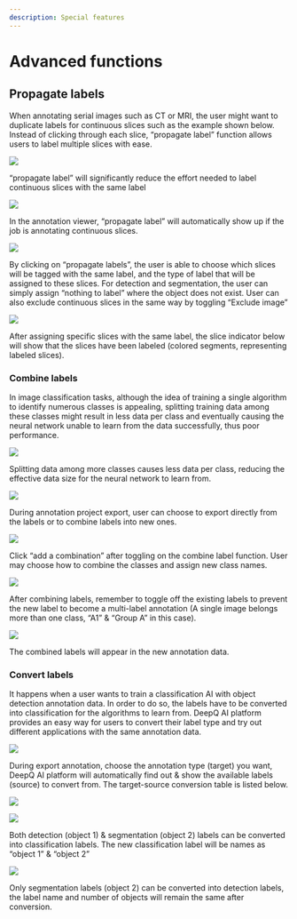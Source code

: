 ```yaml
---
description: Special features
---
```


# Advanced functions

**Propagate labels**
--------------------

When annotating serial images such as CT or MRI, the user might want to duplicate labels for continuous slices such as the example shown below. Instead of clicking through each slice, “propagate label” function allows users to label multiple slices with ease.

![](<../.gitbook/assets/image (142).png>)

“propagate label” will significantly reduce the effort needed to label continuous slices with the same label



![](<../.gitbook/assets/image (145).png>)

In the annotation viewer, “propagate label” will automatically show up if the job is annotating continuous slices.





![](<../.gitbook/assets/image (146).png>)

By clicking on “propagate labels”, the user is able to choose which slices will be tagged with the same label, and the type of label that will be assigned to these slices. For detection and segmentation, the user can simply assign “nothing to label” where the object does not exist. User can also exclude continuous slices in the same way by toggling “Exclude image”

![](<../.gitbook/assets/image (147).png>)

After assigning specific slices with the same label, the slice indicator below will show that the slices have been labeled (colored segments, representing labeled slices).

### Combine labels

In image classification tasks, although the idea of training a single algorithm to identify numerous classes is appealing, splitting training data among these classes might result in less data per class and eventually causing the neural network unable to learn from the data successfully, thus poor performance.

![](<../.gitbook/assets/image (148).png>)

Splitting data among more classes causes less data per class, reducing the effective data size for the neural network to learn from.

![](<../.gitbook/assets/image (150).png>)

During annotation project export, user can choose to export directly from the labels or to combine labels into new ones.

![](<../.gitbook/assets/image (151).png>)

Click “add a combination” after toggling on the combine label function. User may choose how to combine the classes and assign new class names.

![](<../.gitbook/assets/image (153).png>)

After combining labels, remember to toggle off the existing labels to prevent the new label to become a multi-label annotation (A single image belongs more than one class, “A1” & “Group A” in this case).

![](<../.gitbook/assets/image (154).png>)

The combined labels will appear in the new annotation data.





### &#xD;**Convert labels**

&#x20;         It happens when a user wants to train a classification AI with object detection annotation data. In order to do so, the labels have to be converted into classification for the algorithms to learn from. DeepQ AI platform provides an easy way for users to convert their label type and try out different applications with the same annotation data.

![](<../.gitbook/assets/image (155).png>)

&#x20;         During export annotation, choose the annotation type (target) you want, DeepQ AI platform will automatically find out & show the available labels (source) to convert from. The target-source conversion table is listed below.

![](<../.gitbook/assets/image (156).png>)





![](<../.gitbook/assets/image (157).png>)

Both detection (object 1) & segmentation (object 2) labels can be converted into classification labels. The new classification label will be names as “object 1” & “object 2”

![](<../.gitbook/assets/image (158).png>)

Only segmentation labels (object 2) can be converted into detection labels, the label name and number of objects will remain the same after conversion.
